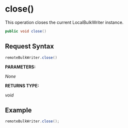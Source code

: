 # close()

This operation closes the current LocalBulkWriter instance.

```java
public void close()
```

## Request Syntax

```java
remoteBulkWriter.close()
```

**PARAMETERS:**

*None*

**RETURNS TYPE:**

*void*

## Example

```java
remoteBulkWriter.close();
```

